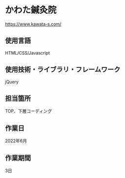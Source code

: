 # かわた鍼灸院
https://www.kawata-s.com/
## 使用言語
HTML/CSS/Javascript
## 使用技術・ライブラリ・フレームワーク
jQuery
## 担当箇所
TOP、下層コーディング
## 作業日
2022年6月
## 作業期間
3日
